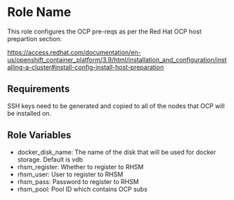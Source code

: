 Role Name
=========

This role configures the OCP pre-reqs as per the Red Hat OCP host prepartion section:

https://access.redhat.com/documentation/en-us/openshift_container_platform/3.9/html/installation_and_configuration/installing-a-cluster#install-config-install-host-preparation

Requirements
------------

SSH keys need to be generated and copied to all of the nodes that OCP will be installed on.

Role Variables
--------------

* docker_disk_name: The name of the disk that will be used for docker storage. Default is vdb
* rhsm_register: Whether to register to RHSM
* rhsm_user: User to register to RHSM
* rhsm_pass: Password to register to RHSM
* rhsm_pool: Pool ID which contains OCP subs
